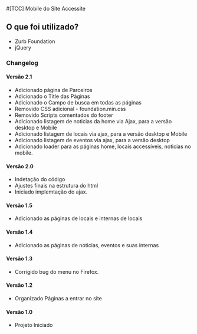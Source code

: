 #[TCC] Mobile do Site Accessite

## O que foi utilizado?
- Zurb Foundation
- jQuery

### Changelog

#### Versão 2.1 
- Adicionado página de Parceiros
- Adicionado o Title das Páginas
- Adicionado o Campo de busca em todas as páginas
- Removido CSS adicional - foundation.min.css
- Removido Scripts comentados do footer
- Adicionado listagem de noticias da home via Ajax, para a versão desktop e Mobile
- Adicionado listagem de locais via ajax, para a versão desktop e Mobile
- Adicionado listagem de eventos via ajax, para a versão desktop
- Adicionado loader para as páginas home, locais accessíveis, noticias no mobile.

#### Versão 2.0 
- Indetação do código
- Ajustes finais na estrutura do html
- Iniciado implemtação do ajax.

#### Versão 1.5 
- Adicionado as páginas de locais e internas de locais

#### Versão 1.4 
- Adicionado as páginas de noticias, eventos e suas internas

#### Versão 1.3 
- Corrigido bug do menu no Firefox.

#### Versão 1.2 
- Organizado Páginas a entrar no site

#### Versão 1.0 
- Projeto Iniciado
